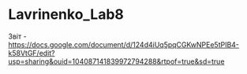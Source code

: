 # Lavrinenko_Lab8
Звіт - https://docs.google.com/document/d/124d4iUq5pqCGKwNPEe5tPIB4-k58VtGF/edit?usp=sharing&ouid=104087141839972794288&rtpof=true&sd=true
